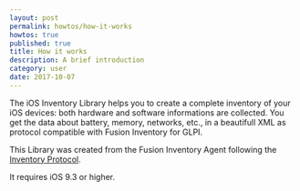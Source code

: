 ```yaml
---
layout: post
permalink: howtos/how-it-works
howtos: true
published: true
title: How it works
description: A brief introduction
category: user
date: 2017-10-07
---
```

The iOS Inventory Library helps you to create a complete inventory of your iOS devices: both hardware and software informations are collected. You get the data about battery, memory, networks, etc., in a beautifull XML as protocol compatible with Fusion Inventory for GLPI.

This Library was created from the Fusion Inventory Agent following the [Inventory Protocol](http://fusioninventory.org/documentation/dev/spec/protocol/inventory.html "Click here to learn more").

It requires iOS 9.3 or higher.